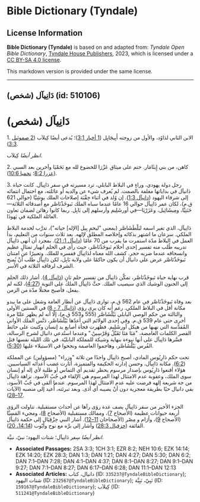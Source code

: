 # Bible Dictionary (Tyndale)

## License Information

**Bible Dictionary (Tyndale)** is based on and adapted from: _Tyndale Open Bible Dictionary_, [Tyndale House Publishers](https://tyndaleopenresources.com/), 2023, which is licensed under a [CC BY-SA 4.0 license](https://creativecommons.org/licenses/by-sa/4.0/legalcode.en).

This markdown version is provided under the same license.



--------------------------------

## دَانِيآل (شخص) (id: 510106)

دَانِيآل (شخص)
==============

1\. الابن الثاني لدَاوُد، والأول من زوجته أَبِيجَايِل ([1 أخبار 3:1](https://ref.ly/1Chr3:1))؛ يُدعى أيضًا كِيلآب ([2 صموئيل 3:3](https://ref.ly/2Sam3:3)).

*انظر أيضًا* كِيلآب.

2\. كاهن، من بني إِيثَامَار. ختم على ميثاق عَزْرَا للخضوع لله مع نَحَمْيَا وآخرين بعد السبي ([عزرا 8:2](https://ref.ly/Ezra8:2)؛ [نحميا 10:6](https://ref.ly/Neh10:6)).

3\. رجل دولة يهودي، وراءٍ في البلاط البابلي، ترد مسيرته في سفر دَانِيآل. كانت حياة دَانيآل في بداياتها مغلفة بالصمت. لم يُعرف شيء عن والديه أو عائلته، مع احتمال انتمائه إلى شرفاء اليهود ([دانيآل 1:3](https://ref.ly/Dan1:3)). إن وُلد في أثناء حِقْبَة إصلاحات الملك يوشِيَّا (حوالي 621 ق.م)، لكان عمر دَانِيآل حوالي 16 عامًا عندما سباه الملك نَبوخَذْنَاصَّر مع أصدقائه الثلاثة—حَنَنِيَّا، ومِيشَائِيل، وعَزَرْيَا—في أورشَلِيم وأرسلهم إلى بَابِل. ربما كانوا رهائن لضمان تعاون العائلة الملكية في يَهوذَا.

دَانِيآل، الذي تغير اسمه لبَلْطَشَاصَّر (بمعنى "ليحمِ بِيل \[الإله] حياته")، تدرَّب لخدمة البلاط الملكي. سرعان ما اشتهر بذكائه وإخلاصه المطلق لإلهه. بعد ثلاث سنوات من التعليم، بدأ العمل في البلاط مدّة استمرت ما يقرب من 70 عامًا ([دانيآل 1: 21](https://ref.ly/Dan1:21)). بمجرد أن أنهى دَانِيآل تدريبه طُلب منه تفسير إحدى أحلام نَبوخَذْنَاصَّر، حيث رأى في الحلم انهيار تمثالٍ عظيم وانسحاقه عندما ضربه حجر. كشف الله معناه لدَانِيآل ففسره للملك. وتعبيرًا عن امتنان نَبوخَذْنَاصَّر عرض علي دانيال أن يكون حاكمًا على ولاية بَابِل، لكن دَانِيآل طلب أنْ يُمنح الشرف لرفاقه الثلاثة في الأسر.

قرب نهاية حياة نَبوخَذْنَاصَّر، تمكَّن دَانِيآل من تفسير حلم ثانٍ ([دَانيآل 4](https://ref.ly/Dan4:1-Dan4:37)). أشار ذلك الحلم إلى الجنون الوشيك الذي سيصيب الملك. حثَّ دَانِيآل الملك على التوبة ([4:27](https://ref.ly/Dan4:27))، لكنه لم يفعل، فأصبح مختلًا مدّة من الزمن.

بعد وفاة نَبوخَذْنَاصَّر في عام 562 ق.م، توارى دَانِيآل عن أنظار العامة وشغل على ما يبدو مكانة أقل في البلاط الملكي. رغم أنه كان يرى رؤى ([دَانيآل 7 \- 8](https://ref.ly/Dan7:1-Dan8:27)) في السنتين الأولى والثالثة من حكم الوصي البابلي بَيْلْشَاصَّر (555 و553 ق.م)، إلّا أنه لم يظهر علنًا مرة أخرى حتى عام 539 ق.م. وفي إحدى الولائم التي أعدّها بَيْلْشَاصَّر، دَنَّس الملك الأواني المُقدَّسة التي نهبها من هيكل أورشَلِيم. فظهرت فجأة أصابع يد إنسان وكتبت على حائط القصر الكلمات الغامضة، "مَنَا مَنَا تَقَيْلُ وَفَرْسِينُ." وعندما استُدعي دانيال لشرح الرسالة، فسَّرها دَانِيآل على أنها نبوءة بنهاية وشيكة للمملكة البابليّة. في تلك الليلة نفسها قتل الفُرس بَيْلْشَاصَّر، وهاجموا العاصمة ونجحوا في الاستيلاء عليها ([5:30](https://ref.ly/Dan5:30)).

تحت حكم دَارِيُوس المادي، أصبح دَانِيآل واحدًا من ثلاثة "وزراء" (مسؤولين) عن المملكة ([6:2](https://ref.ly/Dan6:2)). مكانة دَانِيآل، وحسن إدارته الحكيمة والمتميزة، أثارت غضب أعدائه السياسيين. هؤلاء أقنعوا دَارِيُوس بإصدار مرسوم يحظر تقديم أي التماس أو طلبة لأي إله أو إنسان سوى الملك، وعقوبة عدم الامتثال لهذا المرسوم هي الإلقاء في جُبّ الأسود. نزاهة دَانِيآل من جة شريعة إلهه فرضت عليه عدم الامتثال لهذا المرسوم. عندما ألقى في جُبّ الأسود، بقي دانيال حيًا بطريقة معجزية دون أنْ يصيبه أي أذى. وبعد تبرئته، أُعيد إلى منصبه (الآيات [17–28](https://ref.ly/Dan6:17-Dan6:28)).

الجزء الأخير من سفر دَانِيآل يصف عدة رؤى رآها عن أحداث مستقبلية. تناولت الرؤى أربعة حيوانات عظيمة (الأصحاح [7](https://ref.ly/Dan7:1-Dan7:28))، وممالك مستقبلية (الأصحاح [8](https://ref.ly/Dan8:1-Dan8:27))، ومجيء المَسِيَّا (الأصحاح [9](https://ref.ly/Dan9:1-Dan9:27))، وأَرَام و مِصْر (الأصحاحان [11–12](https://ref.ly/Dan11:1-Dan12:13)). أشار النبي حِزْقِيَال إلى حكمة دَانِيآل الفائقة ([حزقيال 28:3](https://ref.ly/Ezek28:3)) وأشار إلى برَّه مع نوح وأَيّوب ([14:14، 20](https://ref.ly/Ezek14:14,Ezek14:20)).

*انظر أيضًا* سِفر دَانِيآل؛ شتات اليهود؛ نبيّ، نبيَّة.

* **Associated Passages:** 2SA 3:3; 1CH 3:1; EZR 8:2; NEH 10:6; EZK 14:14; EZK 14:20; EZK 28:3; DAN 1:3; DAN 1:21; DAN 4:27; DAN 5:30; DAN 6:2; DAN 7:1–DAN 7:28; DAN 4:1–DAN 4:37; DAN 8:1–DAN 8:27; DAN 9:1–DAN 9:27; DAN 7:1–DAN 8:27; DAN 6:17–DAN 6:28; DAN 11:1–DAN 12:13
* **Associated Articles:** دانيال، كتاب (ID: `335237@TyndaleBibleDictionary`); شتات اليهود (ID: `232567@TyndaleBibleDictionary`); نَبِيّ، نَبِيَّة (ID: `159167@TyndaleBibleDictionary`);  كِيلآب (ID: `511241@TyndaleBibleDictionary`)

